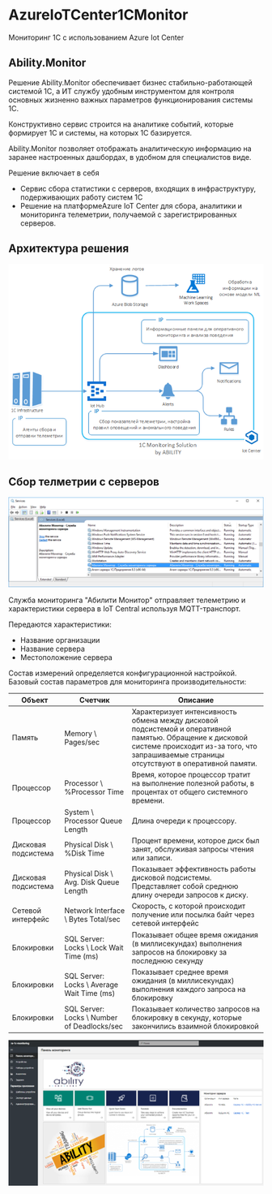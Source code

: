 # AzureIoTCenter1CMonitor
Мониторинг 1С с использованием Azure Iot Center

## Ability.Monitor
Решение Ability.Monitor обеспечивает бизнес стабильно-работающей системой 1С, а ИТ службу удобным инструментом для контроля основных жизненно важных параметров функционирования системы 1С.

Конструктивно сервис строится на аналитике событий, которые формирует 1С и системы, на которых 1С базируется.

Ability.Monitor позволяет отображать аналитическую информацию на заранее настроенных дашбордах, в удобном для специалистов виде.

Решение включает в себя 
* Сервис сбора статистики с серверов, входящих в инфраструктуру, подерживающих работу систем 1С
* Решение на платформеAzure IoT Center для сбора, аналитики и мониторинга телеметрии, получаемой с зарегистрированных серверов.

## Архитектура решения

<img src="https://github.com/ability-group/AzureIoTCenter1CMonitor/blob/master/images/AzureIoTCenter1CMonitor-Scheme.png">

## Сбор телметрии с серверов
<img src="https://github.com/ability-group/AzureIoTCenter1CMonitor/blob/master/images/AzureIoTCenter1CMonitor-Service.png">

Служба мониторинга "Абилити Монитор" отправляет телеметрию и характеристики сервера в IoT Central используя MQTT-транспорт.

Передаются характеристики:
* Название организации
* Название сервера
* Местоположение сервера


Состав измерений определяется конфигурационной настройкой. Базовый состав параметров для мониторинга производительности:

| Объект  | Счетчик  | Описание  |
|---|---|---|
| Память  | Memory \ Pages/sec  | Характеризует интенсивность обмена между дисковой подсистемой и оперативной памятью. Обращение к дисковой системе происходит из-за того, что запрашиваемые страницы отсутствуют в оперативной памяти.  |
| Процессор  | Processor \ %Processor Time  | Время, которое процессор тратит на выполнение полезной работы, в процентах от общего системного времени.  |
| Процессор  | System \ Processor Queue Length  | Длина очереди к процессору.  |
| Дисковая подсистема  | Physical Disk \ %Disk Time  | Процент времени, которое диск был занят, обслуживая запросы чтения или записи.  |
| Дисковая подсистема  | Physical Disk \ Avg. Disk Queue Length  | Показывает эффективность работы дисковой подсистемы. Представляет собой среднюю длину очереди запросов к диску.  |
| Сетевой интерфейс  | Network Interface \ Bytes Total/sec  | Скорость, с которой происходит получение или посылка байт через сетевой интерфейс  |
| Блокировки  | SQL Server: Locks \ Lock Wait Time (ms)  | Показывает общее время ожидания (в миллисекундах) выполнения запросов на блокировку за последнюю секунду  |
| Блокировки  | SQL Server: Locks \ Average Wait Time (ms)  | Показывает среднее время ожидания (в миллисекундах) выполнения каждого запроса на блокировку  |
| Блокировки  | SQL Server: Locks \ Number of Deadlocks/sec  | Показывает количество запросов на блокировку в секунду, которые закончились взаимной блокировкой  |


<img src="https://github.com/ability-group/AzureIoTCenter1CMonitor/blob/master/images/AzureIoTCenter1CMonitor-Home.png">

